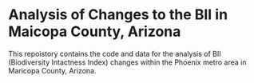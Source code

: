 # Analysis of Changes to the BII in Maicopa County, Arizona
This repoistory contains the code and data for the analysis of BII (Biodiversity Intactness Index) changes within the Phoenix metro area in Maricopa County, Arizona.
